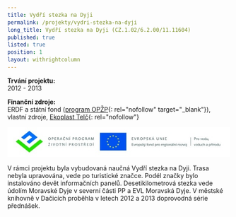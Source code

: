 ```yaml
---
title: Vydří stezka na Dyji
permalink: /projekty/vydri-stezka-na-dyji
long_title: Vydří stezka na Dyji (CZ.1.02/6.2.00/11.11604)
published: true
listed: true
position: 1
layout: withrightcolumn
---
```

**Trvání projektu:**   
2012 - 2013

**Finanční zdroje:**   
ERDF a státní fond ([program OPŽP][1]{: rel="nofollow"
target="_blank"}), vlastní zdroje, [Ekoplast Telč][2]{: rel="nofollow"}

![](/uploads/Banner_OPZP_ERDF_CMYK.jpg)

V rámci projektu byla vybudovaná naučná Vydří stezka na Dyji. Trasa
nebyla upravována, vede po turistické značce. Podél značky bylo
instalováno devět informačních panelů. Desetikilometrová stezka vede
údolím Moravské Dyje v severní části PP a EVL Moravská Dyje. V městské
knihovně v Dačicích proběhla v letech 2012 a 2013 doprovodná série
přednášek.





[1]: http://www.opzp.cz "Link: http://www.opzp.cz"
[2]: http://www.ekoplast.cz "Link: http://www.ekoplast.cz"
